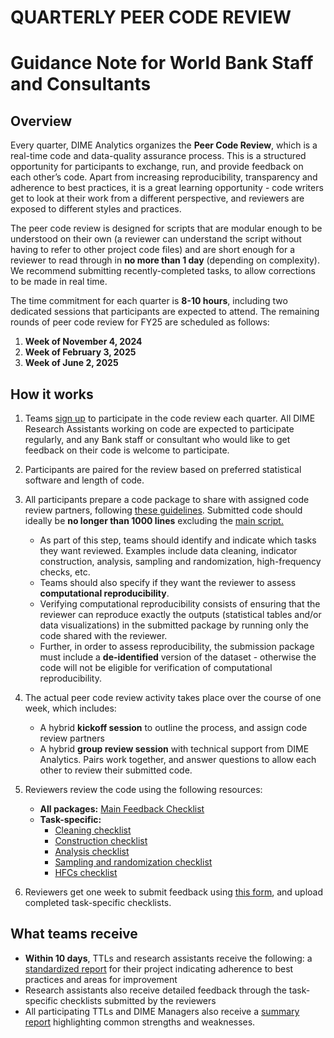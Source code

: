 # QUARTERLY PEER CODE REVIEW
# Guidance Note for World Bank Staff and Consultants

## Overview
Every quarter, DIME Analytics organizes the **Peer Code Review**, which is a real-time code and
data-quality assurance process. This is a structured opportunity for participants to exchange, run,
and provide feedback on each other’s code. Apart from increasing reproducibility, transparency and
adherence to best practices, it is a great learning opportunity - code writers get to look at their work
from a different perspective, and reviewers are exposed to different styles and practices.

The peer code review is designed for scripts that are modular enough to be understood on their own
(a reviewer can understand the script without having to refer to other project code files) and are short
enough for a reviewer to read through in **no more than 1 day** (depending on complexity). We
recommend submitting recently-completed tasks, to allow corrections to be made in real time.

The time commitment for each quarter is **8-10 hours**, including two dedicated sessions that participants are expected to attend. The remaining rounds of peer code review for FY25 are scheduled as follows:
1. **Week of November 4, 2024**
2. **Week of February 3, 2025**
3. **Week of June 2, 2025**

## How it works
1. Teams [sign up](https://survey.wb.surveycto.com/collect/code_review_sign_up?caseid=) to participate in the code review each quarter. All DIME Research Assistants
working on code are expected to participate regularly, and any Bank staff or consultant who would like to
get feedback on their code is welcome to participate.
2. Participants are paired for the review based on preferred statistical software and length of code.
3. All participants prepare a code package to share with assigned code review partners, following [these guidelines](https://github.com/worldbank/dime-standards/blob/master/dime-coding-standards/checklists/Peer%20Code%20Review%20Submission%20Checklist.pdf). Submitted code should ideally be **no longer than 1000 lines** excluding the [main script.](https://github.com/worldbank/wb-reproducible-research-repository/blob/main/resources/main.do)
    - As part of this step, teams should identify and indicate which tasks they want reviewed. Examples include data cleaning, indicator construction, analysis, sampling and randomization, high-frequency checks, etc.
    - Teams should also specify if they want the reviewer to assess **computational reproducibility**.
    - Verifying computational reproducibility consists of ensuring that the reviewer can reproduce exactly the outputs (statistical tables and/or data visualizations) in the submitted package by running only the code shared with the reviewer.
    - Further, in order to assess reproducibility, the submission package must include a **de-identified** version of the dataset - otherwise the code will not be eligible for verification of computational reproducibility.
4. The actual peer code review activity takes place over the course of one week, which includes:
   - A hybrid **kickoff session** to outline the process, and assign code review partners
   - A hybrid **group review session** with technical support from DIME Analytics. Pairs work together, and answer questions to allow each other to review their submitted code.

5. Reviewers review the code using the following resources:
   - **All packages:** [Main Feedback Checklist](https://github.com/worldbank/dime-standards/blob/master/dime-coding-standards/checklists/Reviewer%20Feedback%20Checklist.pdf)
   - **Task-specific:**
     - [Cleaning checklist](https://github.com/worldbank/dime-standards/blob/d9111654531319fe96095d4bf0acf7fa0b66bacd/dime-coding-standards/checklists/Cleaning%20Code%20Review%20Checklist.pdf)
     - [Construction checklist](https://github.com/worldbank/dime-standards/blob/d9111654531319fe96095d4bf0acf7fa0b66bacd/dime-coding-standards/checklists/Construction%20Code%20Review%20Checklist.pdf)
     - [Analysis checklist](https://github.com/worldbank/dime-standards/blob/d9111654531319fe96095d4bf0acf7fa0b66bacd/dime-coding-standards/checklists/Analysis%20Code%20Review%20Checklist.pdf)
     - [Sampling and randomization checklist](https://github.com/worldbank/dime-standards/blob/d9111654531319fe96095d4bf0acf7fa0b66bacd/dime-coding-standards/checklists/Sampling%20and%20Random%20Treatment%20Assignment%20Checklist.pdf)
     - [HFCs checklist](https://github.com/worldbank/dime-standards/blob/d9111654531319fe96095d4bf0acf7fa0b66bacd/dime-coding-standards/checklists/HFCs%20Checklist.pdf)
       
6. Reviewers get one week to submit feedback using [this form](https://survey.wb.surveycto.com/collect/code_review_summary?caseid=), and upload completed task-specific checklists.

## What teams receive
- **Within 10 days**, TTLs and research assistants receive the following: a [standardized report](https://github.com/worldbank/dime-standards/blob/d9111654531319fe96095d4bf0acf7fa0b66bacd/dime-coding-standards/checklists/samples/Sample%20TTL%20Report.pdf) for their project indicating adherence to best practices and areas for improvement 
- Research assistants also receive detailed feedback through the task-specific checklists submitted by the reviewers
- All participating TTLs and DIME Managers also receive a [summary report](https://github.com/worldbank/dime-standards/blob/d9111654531319fe96095d4bf0acf7fa0b66bacd/dime-coding-standards/checklists/samples/Peer%20Code%20Review%20Summary%20-%20FY24%20Q3.pdf) highlighting common strengths and weaknesses. 
